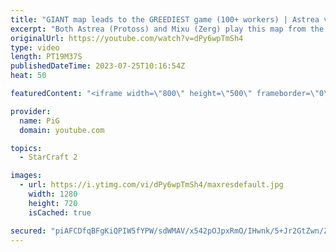 ```yaml
---
title: "GIANT map leads to the GREEDIEST game (100+ workers) | Astrea vs Mixu - StarCraft 2"
excerpt: "Both Astrea (Protoss) and Mixu (Zerg) play this map from the Team Liquid Map-making Contest. There's an interesting gold base and lots of choke points. Zergs will HATE this, Protoss players will be happy -- 🐷 Second Channel for Learning Resources: https://www.youtube.com/c/PiGRandom 🐷 Third Channel"
originalUrl: https://youtube.com/watch?v=dPy6wpTmSh4
type: video
length: PT19M37S
publishedDateTime: 2023-07-25T10:16:54Z
heat: 50

featuredContent: "<iframe width=\"800\" height=\"500\" frameborder=\"0\" src=\"https://www.youtube.com/embed/dPy6wpTmSh4\" allow=\"accelerometer; autoplay; encrypted-media; gyroscope; picture-in-picture\" allowfullscreen></iframe>"

provider:
  name: PiG
  domain: youtube.com

topics:
  - StarCraft 2

images:
  - url: https://i.ytimg.com/vi/dPy6wpTmSh4/maxresdefault.jpg
    width: 1280
    height: 720
    isCached: true

secured: "piAFCDfqBFgKiQPIW5fYPW/sdWMAV/x542pOJpxRmO/IHwnk/5+Jr2GtZwn/Z3uRkoHYqEyjBWa8XXpjiALcAo/cJnta8dSz8127Jpa6y1s8TKkQonwiWR9JFv7/AYs+SLPlFuXPS0AYqPi8lBehMAfiyRN7iWTlBGwJgKnlKBgQ+JjtjHsMmVhgCkd2l5JKxf71IXmAxuuw/cccH4f0OTiRmqfzq455RooPKi4JhJx7yBuxWLR7P/gl6/9Q0VkXP3o30K0en3gCbDQ0xEUooL97AJQicKQ7dpGsQyjXa3U/UIr6EtEYDA2k1po3pvCu8+mtWrGzcOXFoUQzIdTQggtvO8uEwIuNe+YwQZmXf4IR8TxCG8ZVF/szv4cLeWLbAakU2d9f6/IA2DODR3a6Ihb21L2p+mP0AB6IIoT4qME=;D5gNefvClpG1B2PqIq5EZA=="
---
```


